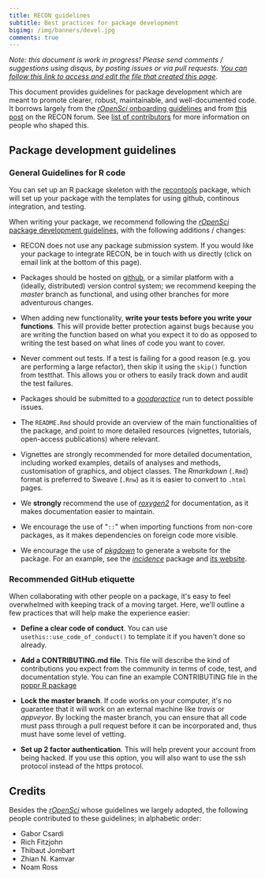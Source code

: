 ```yaml
---
title: RECON guidelines
subtitle: Best practices for package development
bigimg: /img/banners/devel.jpg
comments: true
---
```


*Note: this document is work in progress! Please send comments / suggestions
using disqus, by posting issues or via pull requests. 
[You can follow this link to access and edit the file that created this 
page](https://github.com/reconhub/reconhub.github.io/blob/master/resources/guidelines.md)*.


This document provides guidelines for package development which are meant to
promote clearer, robust, maintainable, and well-documented code. It borrows
largely from the [*rOpenSci* onboarding
guidelines](https://github.com/ropensci/software-review) and from [this
post](http://discourse.repidemicsconsortium.org/t/scoring-system-for-r-packages/31/2)
on the RECON forum. See [list of contributors](#credits) for more information
on people who shaped this.



## Package development guidelines

### General Guidelines for R code

You can set up an R package skeleton with the
[recontools](https://github.com/reconhub/recontools#readme) package, which will
set up your package with the templates for using github, continous integration,
and testing. 

When writing your package, we recommend following the [*rOpenSci* package
development guidelines](https://devguide.ropensci.org/), with the
following additions / changes:

- RECON does not use any package submission system. If you would like your
  package to integrate RECON, be in touch with us directly (click on email link
  at the bottom of this page). 

- Packages should be hosted on [github](https://github.com/), or a similar
  platform with a (ideally, distributed) version control system; we recommend
  keeping the *master* branch as functional, and using other branches for more
  adventurous changes.

- When adding new functionality, **write your tests before you write your 
  functions**. This will provide better protection against bugs because you are
  writing the function based on what you expect it to do as opposed to writing
  the test based on what lines of code you want to cover. 

- Never comment out tests. If a test is failing for a good reason (e.g. you are
  performing a large refactor), then skip it using the `skip()` function from
  testthat. This allows you or others to easily track down and audit the test
  failures. 

- Packages should be submitted to a
  [*goodpractice*](https://github.com/MangoTheCat/goodpractice/) run to detect
  possible issues.

- The `README.Rmd` should provide an overview of the main functionalities of
  the package, and point to more detailed resources (vignettes, tutorials,
  open-access publications) where relevant. 

- Vignettes are strongly recommended for more detailed documentation, including
  worked examples, details of analyses and methods, customisation of graphics,
  and object classes. The *Rmarkdown* (`.Rmd`) format is preferred to Sweave
  (`.Rnw`) as it is easier to convert to `.html` pages.
 
- We **strongly** recommend the use of
  [*roxygen2*](https://cran.r-project.org/package=roxygen2) for
  documentation, as it makes documentation easier to maintain.

- We encourage the use of "`::`" when importing functions from non-core
  packages, as it makes dependencies on foreign code more visible. 

- We encourage the use of [*pkgdown*](http://github.com/r-lib/pkgdown) to
  generate a website for the package. For an example, see the
  [*incidence*](https://github.com/reconhub/incidence) package and [its
  website](https://www.repidemicsconsortium.org/incidence/). 

### Recommended GitHub etiquette

When collaborating with other people on a package, it's easy to feel overwhelmed
with keeping track of a moving target. Here, we'll outline a few practices that
will help make the experience easier:

 - **Define a clear code of conduct**. You can use `usethis::use_code_of_conduct()` to
   template it if you haven't done so already.

 - **Add a CONTRIBUTING.md file**. This file will describe the kind of
   contributions you expect from the community in terms of code, test, and 
   documentation style. You can fine an example CONTRIBUTING file in the 
   [poppr R package](https://github.com/grunwaldlab/poppr/blob/master/CONTRIBUTING.md)

 - **Lock the master branch**. If code works on your computer, it's no guarantee
   that it will work on an external machine like *travis* or *appveyor*. By
   locking the master branch, you can ensure that all code must pass through a
   pull request before it can be incorporated and, thus must have some level of
   vetting.

 - **Set up 2 factor authentication**. This will help prevent your account from
   being hacked. If you use this option, you will also want to use the ssh
   protocol instead of the https protocol. 

## Credits

Besides the [*rOpenSci*](https://ropensci.org/) whose guidelines we largely
adopted, the following people contributed to these guidelines; in alphabetic
order:

- Gabor Csardi
- Rich Fitzjohn
- Thibaut Jombart
- Zhian N. Kamvar
- Noam Ross

